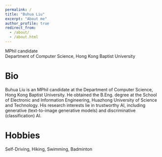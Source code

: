 ```yaml
---
permalink: /
title: "Buhua Liu"
excerpt: "About me"
author_profile: true
redirect_from: 
  - /about/
  - /about.html
---
```


MPhil candidate <br>
Department of Computer Science, Hong Kong Baptist University

**Bio**
======
Buhua Liu is an MPhil candidate at the Department of Computer Science, Hong Kong Baptist University. He obtained the B.Eng. degree at the School of Electronic and Information Engineering, Huazhong University of Science and Technology. His research interests lie in trustworthy AI, including generative (text-to-image generative models) and discriminative (classification) AI.

**Hobbies**
======
Self-Driving, Hiking, Swimming, Badminton
